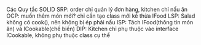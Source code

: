 Các Quy tắc SOLID 
SRP: order chỉ quản lý đơn hàng, kitchen chỉ nấu ăn
OCP: muốn thêm món mới? chỉ cần tạo class mới kế thừa IFood
LSP: Salad không có cook(), nên không bị ép phải nấu
ISP: Tách IFood(thông tin món ăn) và ICookable(chế biến)
DIP: Kitchen chỉ phụ thuộc vào interface ICookable, không phụ thuộc class cụ thể 
